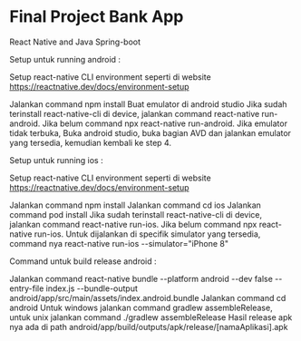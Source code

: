 # Final Project Bank App
React Native and Java Spring-boot

Setup untuk running android :

Setup react-native CLI environment seperti di website https://reactnative.dev/docs/environment-setup

Jalankan command npm install
Buat emulator di android studio
Jika sudah terinstall react-native-cli di device, jalankan command react-native run-android. Jika belum command npx react-native run-android.
Jika emulator tidak terbuka, Buka android studio, buka bagian AVD dan jalankan emulator yang tersedia, kemudian kembali ke step 4.

Setup untuk running ios :

Setup react-native CLI environment seperti di website https://reactnative.dev/docs/environment-setup

Jalankan command npm install
Jalankan command cd ios
Jalankan command pod install
Jika sudah terinstall react-native-cli di device, jalankan command react-native run-ios. Jika belum command npx react-native run-ios.
Untuk dijalankan di specifik simulator yang tersedia, command nya react-native run-ios --simulator="iPhone 8"

Command untuk build release android :

Jalankan command react-native bundle --platform android --dev false --entry-file index.js --bundle-output android/app/src/main/assets/index.android.bundle
Jalankan command cd android
Untuk windows jalankan command gradlew assembleRelease, untuk unix jalankan command ./gradlew assembleRelease
Hasil release apk nya ada di path android/app/build/outputs/apk/release/[namaAplikasi].apk
